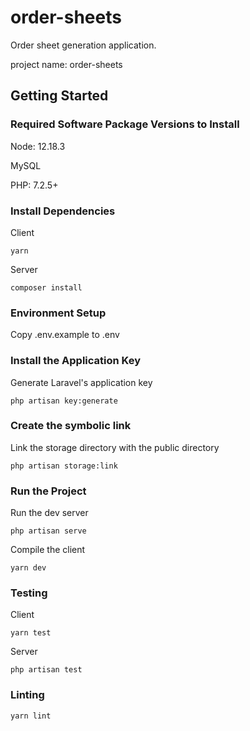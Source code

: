 # order-sheets

Order sheet generation application.

project name: order-sheets

## Getting Started

### Required Software Package Versions to Install

Node: 12.18.3

MySQL

PHP: 7.2.5+

### Install Dependencies

Client

```
yarn
```

Server

```
composer install
```

### Environment Setup

Copy .env.example to .env

### Install the Application Key

Generate Laravel's application key

```
php artisan key:generate
```

### Create the symbolic link

Link the storage directory with the public directory

```
php artisan storage:link
```

### Run the Project

Run the dev server

```
php artisan serve
```

Compile the client

```
yarn dev
```

### Testing

Client

```
yarn test
```

Server

```
php artisan test
```

### Linting

```
yarn lint
```
